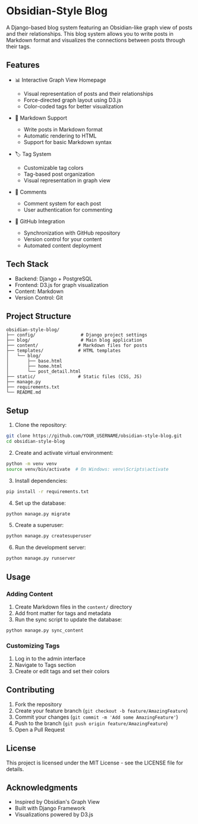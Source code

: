 # Obsidian-Style Blog

A Django-based blog system featuring an Obsidian-like graph view of posts and their relationships. This blog system allows you to write posts in Markdown format and visualizes the connections between posts through their tags.

## Features

- 📊 Interactive Graph View Homepage
  - Visual representation of posts and their relationships
  - Force-directed graph layout using D3.js
  - Color-coded tags for better visualization
  
- 📝 Markdown Support
  - Write posts in Markdown format
  - Automatic rendering to HTML
  - Support for basic Markdown syntax
  
- 🏷️ Tag System
  - Customizable tag colors
  - Tag-based post organization
  - Visual representation in graph view
  
- 💬 Comments
  - Comment system for each post
  - User authentication for commenting
  
- 🔄 GitHub Integration
  - Synchronization with GitHub repository
  - Version control for your content
  - Automated content deployment

## Tech Stack

- Backend: Django + PostgreSQL
- Frontend: D3.js for graph visualization
- Content: Markdown
- Version Control: Git

## Project Structure

```
obsidian-style-blog/
├── config/                 # Django project settings
├── blog/                   # Main blog application
├── content/               # Markdown files for posts
├── templates/             # HTML templates
│   └── blog/
│       ├── base.html
│       ├── home.html
│       └── post_detail.html
├── static/                # Static files (CSS, JS)
├── manage.py
├── requirements.txt
└── README.md
```

## Setup

1. Clone the repository:
```bash
git clone https://github.com/YOUR_USERNAME/obsidian-style-blog.git
cd obsidian-style-blog
```

2. Create and activate virtual environment:
```bash
python -m venv venv
source venv/bin/activate  # On Windows: venv\Scripts\activate
```

3. Install dependencies:
```bash
pip install -r requirements.txt
```

4. Set up the database:
```bash
python manage.py migrate
```

5. Create a superuser:
```bash
python manage.py createsuperuser
```

6. Run the development server:
```bash
python manage.py runserver
```

## Usage

### Adding Content

1. Create Markdown files in the `content/` directory
2. Add front matter for tags and metadata
3. Run the sync script to update the database:
```bash
python manage.py sync_content
```

### Customizing Tags

1. Log in to the admin interface
2. Navigate to Tags section
3. Create or edit tags and set their colors

## Contributing

1. Fork the repository
2. Create your feature branch (`git checkout -b feature/AmazingFeature`)
3. Commit your changes (`git commit -m 'Add some AmazingFeature'`)
4. Push to the branch (`git push origin feature/AmazingFeature`)
5. Open a Pull Request

## License

This project is licensed under the MIT License - see the LICENSE file for details.

## Acknowledgments

- Inspired by Obsidian's Graph View
- Built with Django Framework
- Visualizations powered by D3.js